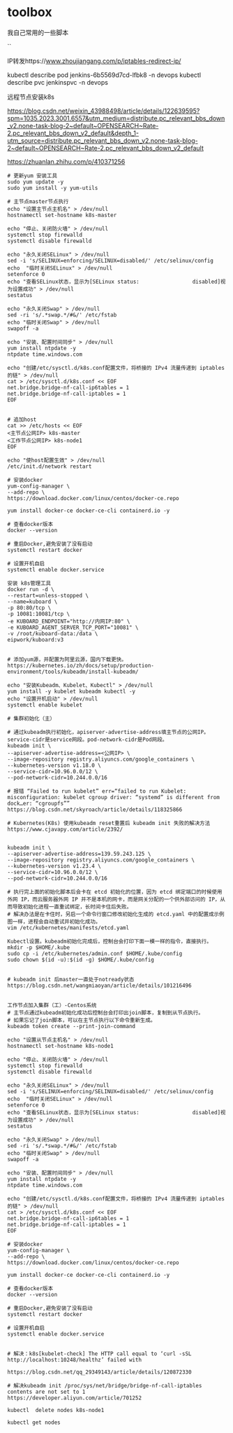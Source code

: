 # toolbox
我自己常用的一些脚本

``


IP转发https://www.zhoujiangang.com/p/iptables-redirect-ip/


kubectl describe pod jenkins-6b5569d7cd-lfbk8 -n devops
kubectl describe pvc jenkinspvc -n devops

远程节点安装k8s

https://blog.csdn.net/weixin_43988498/article/details/122639595?spm=1035.2023.3001.6557&utm_medium=distribute.pc_relevant_bbs_down_v2.none-task-blog-2~default~OPENSEARCH~Rate-2.pc_relevant_bbs_down_v2_default&depth_1-utm_source=distribute.pc_relevant_bbs_down_v2.none-task-blog-2~default~OPENSEARCH~Rate-2.pc_relevant_bbs_down_v2_default


https://zhuanlan.zhihu.com/p/410371256

    # 更新yum 安装工具
    sudo yum update -y
    sudo yum install -y yum-utils
    
    # 主节点master节点执行
    echo "设置主节点主机名" > /dev/null
    hostnamectl set-hostname k8s-master
    
    echo "停止、关闭防火墙" > /dev/null
    systemctl stop firewalld
    systemctl disable firewalld
    
    echo "永久关闭SELinux" > /dev/null
    sed -i 's/SELINUX=enforcing/SELINUX=disabled/' /etc/selinux/config
    echo  "临时关闭SELinux" > /dev/null
    setenforce 0
    echo "查看SELinux状态，显示为[SELinux status:                 disabled]视为设置成功" > /dev/null
    sestatus
    
    echo "永久关闭Swap" > /dev/null
    sed -ri 's/.*swap.*/#&/' /etc/fstab
    echo "临时关闭Swap" > /dev/null
    swapoff -a
    
    echo "安装、配置时间同步" > /dev/null
    yum install ntpdate -y
    ntpdate time.windows.com

    echo "创建/etc/sysctl.d/k8s.conf配置文件，将桥接的 IPv4 流量传递到 iptables 的链" > /dev/null
    cat > /etc/sysctl.d/k8s.conf << EOF 
    net.bridge.bridge-nf-call-ip6tables = 1
    net.bridge.bridge-nf-call-iptables = 1 
    EOF
    
    
    # 追加host
    cat >> /etc/hosts << EOF 
    <主节点公网IP> k8s-master
    <工作节点公网IP> k8s-node1
    EOF

    echo "使host配置生效" > /dev/null
    /etc/init.d/network restart
    
    # 安装docker
    yum-config-manager \
    --add-repo \
    https://download.docker.com/linux/centos/docker-ce.repo
    
    yum install docker-ce docker-ce-cli containerd.io -y
    
    # 查看docker版本
    docker --version
    
    # 重启Docker,避免安装了没有启动
    systemctl restart docker
    
    # 设置开机自启
    systemctl enable docker.service
    
    安装 k8s管理工具
    docker run -d \
    --restart=unless-stopped \
    --name=kuboard \
    -p 80:80/tcp \
    -p 10081:10081/tcp \
    -e KUBOARD_ENDPOINT="http://内网IP:80" \
    -e KUBOARD_AGENT_SERVER_TCP_PORT="10081" \
    -v /root/kuboard-data:/data \
    eipwork/kuboard:v3
    
    
    # 添加yum源，并配置为阿里云源，国内下载更快。
    https://kubernetes.io/zh/docs/setup/production-environment/tools/kubeadm/install-kubeadm/
    
    echo "安装Kubeadm、Kubelet、Kubectl" > /dev/null
    yum install -y kubelet kubeadm kubectl -y
    echo "设置开机启动" > /dev/null
    systemctl enable kubelet
    
    # 集群初始化（主）
    
    # 通过kubeadm执行初始化，apiserver-advertise-address填主节点的公网IP。service-cidr是service网段。pod-network-cidr是Pod网段。
    kubeadm init \
    --apiserver-advertise-address=<公网IP> \
    --image-repository registry.aliyuncs.com/google_containers \
    --kubernetes-version v1.18.0 \
    --service-cidr=10.96.0.0/12 \
    --pod-network-cidr=10.244.0.0/16
    
    # 报错 “Failed to run kubelet” err=“failed to run Kubelet: misconfiguration: kubelet cgroup driver: “systemd” is different from dock…er: “cgroupfs””
    https://blog.csdn.net/skyroach/article/details/118325866
    
    # Kubernetes(K8s) 使用kubeadm reset重置后 kubeadm init 失败的解决方法
    https://www.cjavapy.com/article/2392/
    
    
    kubeadm init \
    --apiserver-advertise-address=139.59.243.125 \
    --image-repository registry.aliyuncs.com/google_containers \
    --kubernetes-version v1.23.4 \
    --service-cidr=10.96.0.0/12 \
    --pod-network-cidr=10.244.0.0/16
    
    # 执行完上面的初始化脚本后会卡在 etcd 初始化的位置，因为 etcd 绑定端口的时候使用外网 IP，而云服务器外网 IP 并不是本机的网卡，而是网关分配的一个供外部访问的 IP，从而导致初始化进程一直重试绑定，长时间卡住后失败。
    # 解决办法是在卡住时，另启一个命令行窗口修改初始化生成的 etcd.yaml 中的配置成示例图一样，进程会自动重试并初始化成功。
    vim /etc/kubernetes/manifests/etcd.yaml
    
    Kubectl设置。kubeadm初始化完成后，控制台会打印下面一模一样的指令，直接执行。
    mkdir -p $HOME/.kube
    sudo cp -i /etc/kubernetes/admin.conf $HOME/.kube/config
    sudo chown $(id -u):$(id -g) $HOME/.kube/config
    
    
    # kubeadm init 后master一直处于notready状态
    https://blog.csdn.net/wangmiaoyan/article/details/101216496
    
    
    工作节点加入集群（工）-Centos系统
    # 主节点通过kubeadm初始化成功后控制台会打印出join脚本，复制到从节点执行。
    # 如果忘记了join脚本，可以在主节点执行以下命令重新生成。
    kubeadm token create --print-join-command
    
    echo "设置从节点主机名" > /dev/null
    hostnamectl set-hostname k8s-node1
    
    echo "停止、关闭防火墙" > /dev/null
    systemctl stop firewalld
    systemctl disable firewalld
    
    echo "永久关闭SELinux" > /dev/null
    sed -i 's/SELINUX=enforcing/SELINUX=disabled/' /etc/selinux/config
    echo  "临时关闭SELinux" > /dev/null
    setenforce 0
    echo "查看SELinux状态，显示为[SELinux status:                 disabled]视为设置成功" > /dev/null
    sestatus
    
    echo "永久关闭Swap" > /dev/null
    sed -ri 's/.*swap.*/#&/' /etc/fstab
    echo "临时关闭Swap" > /dev/null
    swapoff -a
    
    echo "安装、配置时间同步" > /dev/null
    yum install ntpdate -y
    ntpdate time.windows.com

    echo "创建/etc/sysctl.d/k8s.conf配置文件，将桥接的 IPv4 流量传递到 iptables 的链" > /dev/null
    cat > /etc/sysctl.d/k8s.conf << EOF 
    net.bridge.bridge-nf-call-ip6tables = 1
    net.bridge.bridge-nf-call-iptables = 1 
    EOF
    
    # 安装docker
    yum-config-manager \
    --add-repo \
    https://download.docker.com/linux/centos/docker-ce.repo
    
    yum install docker-ce docker-ce-cli containerd.io -y
    
    # 查看docker版本
    docker --version
    
    # 重启Docker,避免安装了没有启动
    systemctl restart docker
    
    # 设置开机自启
    systemctl enable docker.service
    
    
    # 解决：k8s[kubelet-check] The HTTP call equal to ‘curl -sSL http://localhost:10248/healthz’ failed with
   
    https://blog.csdn.net/qq_29349143/article/details/120872330
    
    # 解决kubeadm init /proc/sys/net/bridge/bridge-nf-call-iptables contents are not set to 1
    https://developer.aliyun.com/article/701252
    
    kubectl  delete nodes k8s-node1
    
    kubectl get nodes
    
    
    

    
    
    
    
    
